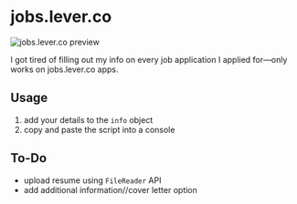 
# jobs.lever.co

![jobs.lever.co preview](https://zac.codes/img/other/jobs.lever.co_preview.png)

I got tired of filling out my info on every job application I applied for—only works on jobs.lever.co apps.

## Usage

1. add your details to the `info` object
2. copy and paste the script into a console


## To-Do

- upload resume using `FileReader` API
- add additional information//cover letter option

